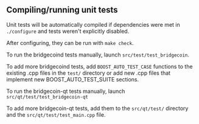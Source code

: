 Compiling/running unit tests
------------------------------------

Unit tests will be automatically compiled if dependencies were met in `./configure`
and tests weren't explicitly disabled.

After configuring, they can be run with `make check`.

To run the bridgecoind tests manually, launch `src/test/test_bridgecoin`.

To add more bridgecoind tests, add `BOOST_AUTO_TEST_CASE` functions to the existing
.cpp files in the `test/` directory or add new .cpp files that
implement new BOOST_AUTO_TEST_SUITE sections.

To run the bridgecoin-qt tests manually, launch `src/qt/test/test_bridgecoin-qt`

To add more bridgecoin-qt tests, add them to the `src/qt/test/` directory and
the `src/qt/test/test_main.cpp` file.
